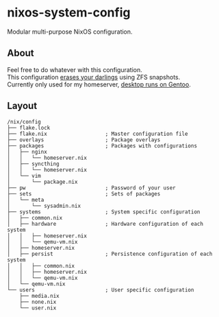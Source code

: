 # nixos-system-config
Modular multi-purpose NixOS configuration.

## About
Feel free to do whatever with this configuration.  
This configuration [erases your darlings](https://grahamc.com/blog/erase-your-darlings/) using ZFS snapshots.  
Currently only used for my homeserver, [desktop runs on Gentoo](https://git.dirae.org/caem/dotfiles).  

## Layout
```
/nix/config
├── flake.lock
├── flake.nix                   ; Master configuration file
├── overlays                    ; Package overlays
├── packages                    ; Packages with configurations
│   ├── nginx
│   │   └── homeserver.nix
│   ├── syncthing
│   │   └── homeserver.nix
│   └── vim
│       └── package.nix
├── pw                          ; Password of your user
├── sets                        ; Sets of packages 
│   └── meta
│       └── sysadmin.nix
├── systems                     ; System specific configuration
│   ├── common.nix
│   ├── hardware                ; Hardware configuration of each system
│   │   ├── homeserver.nix
│   │   └── qemu-vm.nix
│   ├── homeserver.nix
│   ├── persist                 ; Persistence configuration of each system
│   │   ├── common.nix
│   │   ├── homeserver.nix
│   │   └── qemu-vm.nix
│   └── qemu-vm.nix
└── users                       ; User specific configuration
    ├── media.nix
    ├── none.nix
    └── user.nix
```
